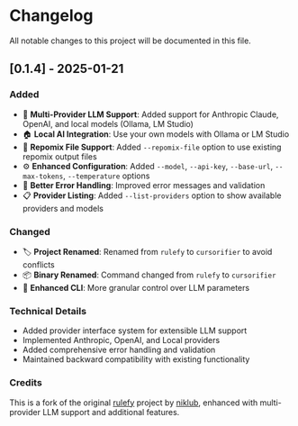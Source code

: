 # Changelog

All notable changes to this project will be documented in this file.

## [0.1.4] - 2025-01-21

### Added
- 🔌 **Multi-Provider LLM Support**: Added support for Anthropic Claude, OpenAI, and local models (Ollama, LM Studio)
- 🏠 **Local AI Integration**: Use your own models with Ollama or LM Studio
- 📁 **Repomix File Support**: Added `--repomix-file` option to use existing repomix output files
- ⚙️ **Enhanced Configuration**: Added `--model`, `--api-key`, `--base-url`, `--max-tokens`, `--temperature` options
- 🎯 **Better Error Handling**: Improved error messages and validation
- 📋 **Provider Listing**: Added `--list-providers` option to show available providers and models

### Changed
- 🏷️ **Project Renamed**: Renamed from `rulefy` to `cursorifier` to avoid conflicts
- 📦 **Binary Renamed**: Command changed from `rulefy` to `cursorifier`
- 🔧 **Enhanced CLI**: More granular control over LLM parameters

### Technical Details
- Added provider interface system for extensible LLM support
- Implemented Anthropic, OpenAI, and Local providers
- Added comprehensive error handling and validation
- Maintained backward compatibility with existing functionality

### Credits
This is a fork of the original [rulefy](https://github.com/niklub/rulefy) project by [niklub](https://github.com/niklub), enhanced with multi-provider LLM support and additional features.